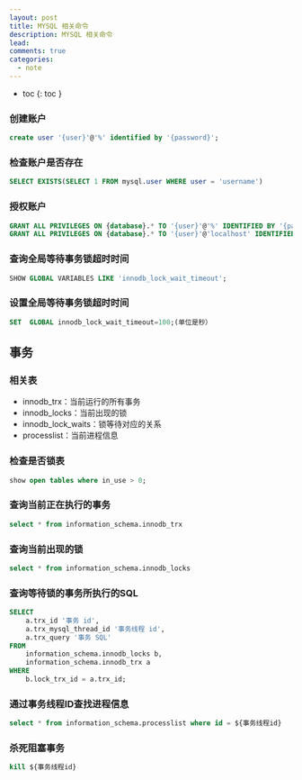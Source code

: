 ```yaml
---
layout: post
title: MYSQL 相关命令
description: MYSQL 相关命令
lead: 
comments: true
categories: 
  - note
---
```


- toc
{: toc }


### 创建账户

```sql
create user '{user}'@'%' identified by '{password}';
```



### 检查账户是否存在

```sql
SELECT EXISTS(SELECT 1 FROM mysql.user WHERE user = 'username')
```



### 授权账户

```sql
GRANT ALL PRIVILEGES ON {database}.* TO '{user}'@'%' IDENTIFIED BY '{password}';
GRANT ALL PRIVILEGES ON {database}.* TO '{user}'@'localhost' IDENTIFIED BY '{password}';
```



### 查询全局等待事务锁超时时间

```sql
SHOW GLOBAL VARIABLES LIKE 'innodb_lock_wait_timeout';
```



### 设置全局等待事务锁超时时间

```sql
SET  GLOBAL innodb_lock_wait_timeout=100;(单位是秒）
```



## 事务

### 相关表

- innodb_trx：当前运行的所有事务
- innodb_locks：当前出现的锁
- innodb_lock_waits：锁等待对应的关系
- processlist：当前进程信息



### 检查是否锁表

```sql
show open tables where in_use > 0;
```



### 查询当前正在执行的事务

```sql
select * from information_schema.innodb_trx
```



### 查询当前出现的锁

```sql
select * from information_schema.innodb_locks
```



### 查询等待锁的事务所执行的SQL

```sql
SELECT
    a.trx_id '事务 id',
    a.trx_mysql_thread_id '事务线程 id',
    a.trx_query '事务 SQL' 
FROM
    information_schema.innodb_locks b,
    information_schema.innodb_trx a 
WHERE
    b.lock_trx_id = a.trx_id;
```



### 通过事务线程ID查找进程信息

```sql
select * from information_schema.processlist where id = ${事务线程id}
```



### 杀死阻塞事务

```sql
kill ${事务线程id}
```

